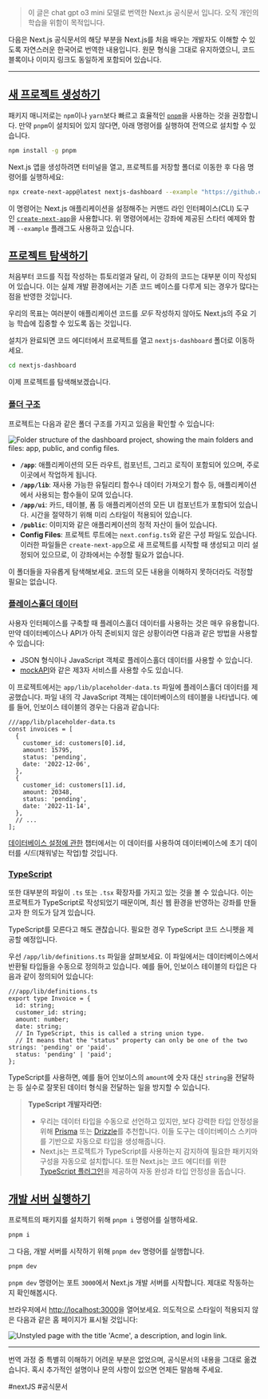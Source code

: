 > 이 글은 chat gpt o3 mini 모델로 번역한 Next.js 공식문서 입니다. 오직 개인의 학습을 위함이 목적입니다.


다음은 Next.js 공식문서의 해당 부분을 Next.js를 처음 배우는 개발자도 이해할 수 있도록 자연스러운 한국어로 번역한 내용입니다. 원문 형식을 그대로 유지하였으니, 코드 블록이나 이미지 링크도 동일하게 포함되어 있습니다.

---

## [새 프로젝트 생성하기](https://nextjs.org/learn/dashboard-app/getting-started#creating-a-new-project)

패키지 매니저로는 `npm`이나 `yarn`보다 빠르고 효율적인 [`pnpm`](https://pnpm.io/)을 사용하는 것을 권장합니다. 만약 `pnpm`이 설치되어 있지 않다면, 아래 명령어를 실행하여 전역으로 설치할 수 있습니다.

```bash
npm install -g pnpm
```

Next.js 앱을 생성하려면 터미널을 열고, 프로젝트를 저장할 폴더로 이동한 후 다음 명령어를 실행하세요:

```bash
npx create-next-app@latest nextjs-dashboard --example "https://github.com/vercel/next-learn/tree/main/dashboard/starter-example" --use-pnpm
```

이 명령어는 Next.js 애플리케이션을 설정해주는 커맨드 라인 인터페이스(CLI) 도구인 [`create-next-app`](https://nextjs.org/docs/app/api-reference/create-next-app)을 사용합니다. 위 명령어에서는 강좌에 제공된 스타터 예제와 함께 `--example` 플래그도 사용하고 있습니다.

## [프로젝트 탐색하기](https://nextjs.org/learn/dashboard-app/getting-started#exploring-the-project)

처음부터 코드를 직접 작성하는 튜토리얼과 달리, 이 강좌의 코드는 대부분 이미 작성되어 있습니다. 이는 실제 개발 환경에서는 기존 코드 베이스를 다루게 되는 경우가 많다는 점을 반영한 것입니다.

우리의 목표는 여러분이 애플리케이션 코드를 _모두_ 작성하지 않아도 Next.js의 주요 기능 학습에 집중할 수 있도록 돕는 것입니다.

설치가 완료되면 코드 에디터에서 프로젝트를 열고 `nextjs-dashboard` 폴더로 이동하세요.

```bash
cd nextjs-dashboard
```

이제 프로젝트를 탐색해보겠습니다.

### [폴더 구조](https://nextjs.org/learn/dashboard-app/getting-started#folder-structure)

프로젝트는 다음과 같은 폴더 구조를 가지고 있음을 확인할 수 있습니다:

![Folder structure of the dashboard project, showing the main folders and files: app, public, and config files.](https://nextjs.org/_next/image?url=%2Flearn%2Fdark%2Flearn-folder-structure.png&w=3840&q=75)

- **`/app`**: 애플리케이션의 모든 라우트, 컴포넌트, 그리고 로직이 포함되어 있으며, 주로 이곳에서 작업하게 됩니다.
- **`/app/lib`**: 재사용 가능한 유틸리티 함수나 데이터 가져오기 함수 등, 애플리케이션에서 사용되는 함수들이 모여 있습니다.
- **`/app/ui`**: 카드, 테이블, 폼 등 애플리케이션의 모든 UI 컴포넌트가 포함되어 있습니다. 시간을 절약하기 위해 미리 스타일이 적용되어 있습니다.
- **`/public`**: 이미지와 같은 애플리케이션의 정적 자산이 들어 있습니다.
- **Config Files**: 프로젝트 루트에는 `next.config.ts`와 같은 구성 파일도 있습니다. 이러한 파일들은 `create-next-app`으로 새 프로젝트를 시작할 때 생성되고 미리 설정되어 있으므로, 이 강좌에서는 수정할 필요가 없습니다.

이 폴더들을 자유롭게 탐색해보세요. 코드의 모든 내용을 이해하지 못하더라도 걱정할 필요는 없습니다.

### [플레이스홀더 데이터](https://nextjs.org/learn/dashboard-app/getting-started#placeholder-data)

사용자 인터페이스를 구축할 때 플레이스홀더 데이터를 사용하는 것은 매우 유용합니다. 만약 데이터베이스나 API가 아직 준비되지 않은 상황이라면 다음과 같은 방법을 사용할 수 있습니다:

- JSON 형식이나 JavaScript 객체로 플레이스홀더 데이터를 사용할 수 있습니다.
- [mockAPI](https://mockapi.io/)와 같은 제3자 서비스를 사용할 수도 있습니다.

이 프로젝트에서는 `app/lib/placeholder-data.ts` 파일에 플레이스홀더 데이터를 제공했습니다. 파일 내의 각 JavaScript 객체는 데이터베이스의 테이블을 나타냅니다. 예를 들어, 인보이스 테이블의 경우는 다음과 같습니다:

```tsx
///app/lib/placeholder-data.ts
const invoices = [
  {
    customer_id: customers[0].id,
    amount: 15795,
    status: 'pending',
    date: '2022-12-06',
  },
  {
    customer_id: customers[1].id,
    amount: 20348,
    status: 'pending',
    date: '2022-11-14',
  },
  // ...
];
```

[데이터베이스 설정에 관한](https://nextjs.org/learn/dashboard-app/setting-up-your-database) 챕터에서는 이 데이터를 사용하여 데이터베이스에 초기 데이터를 _시드_(채워넣는 작업)할 것입니다.

### [TypeScript](https://nextjs.org/learn/dashboard-app/getting-started#typescript)

또한 대부분의 파일이 `.ts` 또는 `.tsx` 확장자를 가지고 있는 것을 볼 수 있습니다. 이는 프로젝트가 TypeScript로 작성되었기 때문이며, 최신 웹 환경을 반영하는 강좌를 만들고자 한 의도가 담겨 있습니다.

TypeScript를 모른다고 해도 괜찮습니다. 필요한 경우 TypeScript 코드 스니펫을 제공할 예정입니다.

우선 `/app/lib/definitions.ts` 파일을 살펴보세요. 이 파일에서는 데이터베이스에서 반환될 타입들을 수동으로 정의하고 있습니다. 예를 들어, 인보이스 테이블의 타입은 다음과 같이 정의되어 있습니다:

```tsx
///app/lib/definitions.ts
export type Invoice = {
  id: string;
  customer_id: string;
  amount: number;
  date: string;
  // In TypeScript, this is called a string union type.
  // It means that the "status" property can only be one of the two strings: 'pending' or 'paid'.
  status: 'pending' | 'paid';
};
```

TypeScript를 사용하면, 예를 들어 인보이스의 `amount`에 숫자 대신 `string`을 전달하는 등 실수로 잘못된 데이터 형식을 전달하는 일을 방지할 수 있습니다.

> **TypeScript 개발자라면:**
> 
> - 우리는 데이터 타입을 수동으로 선언하고 있지만, 보다 강력한 타입 안정성을 위해 [Prisma](https://www.prisma.io/) 또는 [Drizzle](https://orm.drizzle.team/)를 추천합니다. 이들 도구는 데이터베이스 스키마를 기반으로 자동으로 타입을 생성해줍니다.
> - Next.js는 프로젝트가 TypeScript를 사용하는지 감지하여 필요한 패키지와 구성을 자동으로 설치합니다. 또한 Next.js는 코드 에디터를 위한 [TypeScript 플러그인](https://nextjs.org/docs/app/building-your-application/configuring/typescript#typescript-plugin)을 제공하여 자동 완성과 타입 안정성을 돕습니다.

## [개발 서버 실행하기](https://nextjs.org/learn/dashboard-app/getting-started#running-the-development-server)

프로젝트의 패키지를 설치하기 위해 `pnpm i` 명령어를 실행하세요.

```bash
pnpm i
```

그 다음, 개발 서버를 시작하기 위해 `pnpm dev` 명령어를 실행합니다.

```bash
pnpm dev
```

`pnpm dev` 명령어는 포트 `3000`에서 Next.js 개발 서버를 시작합니다. 제대로 작동하는지 확인해봅시다.

브라우저에서 [http://localhost:3000](http://localhost:3000/)을 열어보세요. 의도적으로 스타일이 적용되지 않은 다음과 같은 홈 페이지가 표시될 것입니다:

![Unstyled page with the title 'Acme', a description, and login link.](https://nextjs.org/_next/image?url=%2Flearn%2Fdark%2Facme-unstyled.png&w=3840&q=75)

---

번역 과정 중 특별히 이해하기 어려운 부분은 없었으며, 공식문서의 내용을 그대로 옮겼습니다. 혹시 추가적인 설명이나 문의 사항이 있으면 언제든 말씀해 주세요.

#nextJS #공식문서 